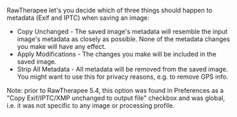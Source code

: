 RawTherapee let's you decide which of three things should happen to
metadata (Exif and IPTC) when saving an image:

- Copy Unchanged - The saved image's metadata will resemble the input
  image's metadata as closely as possible. None of the metadata changes
  you make will have any effect.
- Apply Modifications - The changes you make will be included in the
  saved image.
- Strip All Metadata - All metadata will be removed from the saved
  image. You might want to use this for privacy reasons, e.g. to remove
  GPS info.

Note: prior to RawTherapee 5.4, this option was found in Preferences as
a "Copy Exif/IPTC/XMP unchanged to output file" checkbox and was global,
i.e. it was not specific to any image or processing profile.